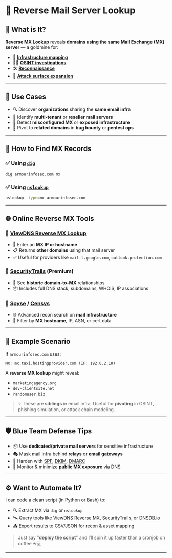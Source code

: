 
# 📮 Reverse Mail Server Lookup

## 🧠 What is It?

**Reverse MX Lookup** reveals **domains using the same Mail Exchange (MX) server** — a goldmine for:

* 📡 [**Infrastructure mapping**](https://attack.mitre.org/tactics/TA0043/)
* 🕵️‍♂️ [**OSINT investigations**](https://osintframework.com/)
* 🛠️ [**Reconnaissance**](https://en.wikipedia.org/wiki/Footprinting_%28computer_security%29)
* 🎯 [**Attack surface expansion**](https://owasp.org/www-community/Attack_Surface_Analysis)

---

## 🎯 Use Cases

* 🔍 Discover **organizations** sharing the **same email infra**
* 🧾 Identify **multi-tenant** or **reseller mail servers**
* 🚨 Detect **misconfigured MX** or **exposed infrastructure**
* 🎯 Pivot to **related domains** in **bug bounty** or **pentest ops**

---

## 🔧 How to Find MX Records

### ✅ Using [`dig`](https://linux.die.net/man/1/dig)

```bash
dig armourinfosec.com mx
```

### ✅ Using [`nslookup`](https://learn.microsoft.com/en-us/windows-server/administration/windows-commands/nslookup)

```bash
nslookup -type=mx armourinfosec.com
```

---

## 🌐 Online Reverse MX Tools

### 🔹 [ViewDNS Reverse MX Lookup](https://viewdns.info/reversemx/)

* 🔁 Enter an **MX IP or hostname**
* 📋 Returns **other domains** using that mail server
* ✅ Useful for providers like `mail.l.google.com`, `outlook.protection.com`

### 🔹 [SecurityTrails](https://securitytrails.com/) (Premium)

* 🔎 See **historic domain-to-MX** relationships
* 📦 Includes full DNS stack, subdomains, WHOIS, IP associations

### 🔹 [Spyse](https://spyse.com/) / [Censys](https://search.censys.io/)

* 🌐 Advanced recon search on **mail infrastructure**
* 🔬 Filter by **MX hostname**, IP, ASN, or cert data

---

## 🧪 Example Scenario

If `armourinfosec.com` uses:

```
MX: mx.taxi.hostingprovider.com (IP: 192.0.2.10)
```

A **reverse MX lookup** might reveal:

* `marketingagency.org`
* `dev-clientsite.net`
* `randomuser.biz`

> 💡 These are **siblings** in email infra. Useful for **pivoting** in OSINT, phishing simulation, or attack chain modeling.

---

## 🛡️ Blue Team Defense Tips

* 📦 Use **dedicated/private mail servers** for sensitive infrastructure
* 🎭 Mask mail infra behind **relays** or **email gateways**
* 🔐 Harden with [SPF](https://dmarcian.com/spf-survey/), [DKIM](https://www.socketlabs.com/blog/what-is-dkim/), [DMARC](https://dmarc.org/)
* 🧹 Monitor & minimize **public MX exposure** via DNS

---

## ⚙️ Want to Automate It?

I can code a clean script (in Python or Bash) to:

* 🔍 Extract MX via `dig` or `nslookup`
* 🛰️ Query tools like [ViewDNS Reverse MX](https://viewdns.info/reversemx/), SecurityTrails, or [DNSDB.io](https://www.farsightsecurity.com/solutions/dnsdb/)
* 📤 Export results to CSV/JSON for recon & asset mapping

> Just say "**deploy the script**" and I’ll spin it up faster than a cronjob on coffee ☕💻

---
